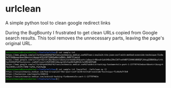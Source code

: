 # urlclean
A simple python tool to clean google redirect links

During the BugBounty I frustrated to get clean URLs copied from Google search results. This tool removes the unnecessary parts, leaving the page's original URL.

![image](https://raw.githubusercontent.com/secureITmania/urlclean/main/URL%20clean.png)
